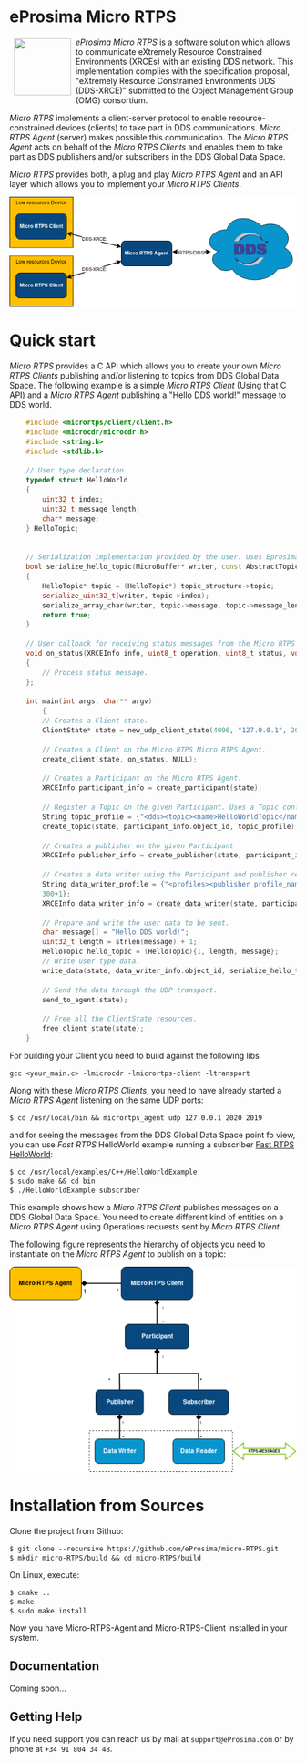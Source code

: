 # eProsima Micro RTPS

<a href="http://www.eprosima.com"><img src="https://encrypted-tbn3.gstatic.com/images?q=tbn:ANd9GcSd0PDlVz1U_7MgdTe0FRIWD0Jc9_YH-gGi0ZpLkr-qgCI6ZEoJZ5GBqQ" align="left" hspace="8" vspace="2" width="100" height="100" ></a>

*eProsima Micro RTPS* is a software solution which allows to communicate eXtremely Resource Constrained Environments (XRCEs) with an existing DDS network. This implementation complies with the specification proposal, "eXtremely Resource Constrained Environments DDS (DDS-XRCE)" submitted to the Object Management Group (OMG) consortium.

*Micro RTPS* implements a client-server protocol to enable resource-constrained devices (clients) to take part in DDS communications. *Micro RTPS Agent* (server) makes possible this communication. The *Micro RTPS Agent* acts on behalf of the *Micro RTPS Clients* and enables them to take part as DDS publishers and/or subscribers in the DDS Global Data Space.

*Micro RTPS* provides both, a plug and play *Micro RTPS Agent* and an API layer which allows you to implement your *Micro RTPS Clients*.

![Architecture](docs/architecture.png)

Quick start
=============

*Micro RTPS* provides a C API which allows you to create your own *Micro RTPS Clients* publishing and/or listening to topics from DDS Global Data Space. The following example is a simple *Micro RTPS Client* (Using that C API) and a *Micro RTPS Agent* publishing a "Hello DDS world!" message to DDS world.

```cpp
    #include <micrortps/client/client.h>
    #include <microcdr/microcdr.h>
    #include <string.h>
    #include <stdlib.h>

    // User type declaration
    typedef struct HelloWorld
    {
        uint32_t index;
        uint32_t message_length;
        char* message;
    } HelloTopic;


    // Serialization implementation provided by the user. Uses Eprosima MicroCDR.
    bool serialize_hello_topic(MicroBuffer* writer, const AbstractTopic* topic_structure)
    {
        HelloTopic* topic = (HelloTopic*) topic_structure->topic;
        serialize_uint32_t(writer, topic->index);
        serialize_array_char(writer, topic->message, topic->message_length);
        return true;
    }

    // User callback for receiving status messages from the Micro RTPS Agent.
    void on_status(XRCEInfo info, uint8_t operation, uint8_t status, void* args)
    {
        // Process status message.
    };

    int main(int args, char** argv)
        {
        // Creates a Client state.
        ClientState* state = new_udp_client_state(4096, "127.0.0.1", 2019, 2020);

        // Creates a Client on the Micro RTPS Micro RTPS Agent.
        create_client(state, on_status, NULL);

        // Creates a Participant on the Micro RTPS Agent.
        XRCEInfo participant_info = create_participant(state);

        // Register a Topic on the given Participant. Uses a Topic configuration written in xml format
        String topic_profile = {"<dds><topic><name>HelloWorldTopic</name><dataType>HelloWorld</dataType></topic></dds>", 86};
        create_topic(state, participant_info.object_id, topic_profile);

        // Creates a publisher on the given Participant
        XRCEInfo publisher_info = create_publisher(state, participant_info.object_id);

        // Creates a data writer using the Participant and publisher recently created. This data writer is configured through a XML profile.
        String data_writer_profile = {"<profiles><publisher profile_name=\"default_xrce_publisher_profile\"><topic><kind>NO_KEY</kind><name>HelloWorldTopic</name><dataType>HelloWorld</dataType><historyQos><kind>KEEP_LAST</kind><depth>5</depth></historyQos><durability><kind>TRANSIENT_LOCAL</kind></durability></topic></publisher></profiles>",
        300+1};
        XRCEInfo data_writer_info = create_data_writer(state, participant_info.object_id, publisher_info.object_id, data_writer_profile);

        // Prepare and write the user data to be sent.
        char message[] = "Hello DDS world!";
        uint32_t length = strlen(message) + 1;
        HelloTopic hello_topic = (HelloTopic){1, length, message};
        // Write user type data.
        write_data(state, data_writer_info.object_id, serialize_hello_topic, &hello_topic);

        // Send the data through the UDP transport.
        send_to_agent(state);

        // Free all the ClientState resources.
        free_client_state(state);
    }
```

For building your Client you need to build against the following libs

    gcc <your_main.c> -lmicrocdr -lmicrortps-client -ltransport

Along with these *Micro RTPS Clients*, you need to have already started a *Micro RTPS Agent* listening on the same UDP ports:

    $ cd /usr/local/bin && micrortps_agent udp 127.0.0.1 2020 2019

and for seeing the messages from the DDS Global Data Space point fo view, you can use *Fast RTPS* HelloWorld example running a subscriber [Fast RTPS HelloWorld](http://eprosima-fast-rtps.readthedocs.io/en/latest/introduction.html#building-your-first-application):

    $ cd /usr/local/examples/C++/HelloWorldExample
    $ sudo make && cd bin
    $ ./HelloWorldExample subscriber

This example shows how a *Micro RTPS Client* publishes messages on a DDS Global Data Space. You need to create different kind of entities on a *Micro RTPS Agent* using Operations requests sent by *Micro RTPS Client*.

The following figure represents the hierarchy of objects you need to instantiate on the *Micro RTPS Agent* to publish on a topic:

![Entities Hierarchy](docs/micrortps_entities_hierarchy.png)

Installation from Sources
=========================

Clone the project from Github:

    $ git clone --recursive https://github.com/eProsima/micro-RTPS.git
    $ mkdir micro-RTPS/build && cd micro-RTPS/build

On Linux, execute:

    $ cmake ..
    $ make
    $ sudo make install

Now you have Micro-RTPS-Agent and Micro-RTPS-Client installed in your system.

## Documentation

Coming soon...

## Getting Help

If you need support you can reach us by mail at `support@eProsima.com` or by phone at `+34 91 804 34 48`.
